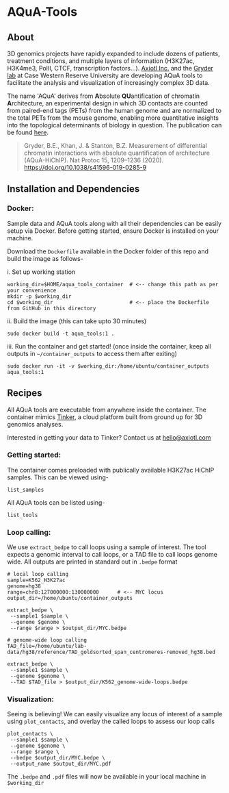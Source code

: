 # AQuA-Tools

## About

3D genomics projects have rapidly expanded to include dozens of patients, treatment conditions, and multiple layers of information (H3K27ac, H3K4me3, PolII, CTCF, transcription factors…). [Axiotl Inc.](https://axiotl.com) and the [Gryder lab](https://gryderlab.com) at Case Western Reserve University are developing AQuA tools to facilitate the analysis and visualization of increasingly complex 3D data.

The name 'AQuA' derives from **A**bsolute **QU**antification of chromatin **A**rchitecture, an experimental design in which 3D contacts are counted from paired-end tags (PETs) from the human genome and are normalized to the total PETs from the mouse genome, enabling more quantitative insights into the topological determinants of biology in question. The publication can be found [here](https://www.nature.com/articles/s41596-019-0285-9).

>Gryder, B.E., Khan, J. & Stanton, B.Z. Measurement of differential chromatin interactions with absolute quantification of architecture (AQuA-HiChIP). Nat Protoc 15, 1209–1236 (2020). https://doi.org/10.1038/s41596-019-0285-9


## Installation and Dependencies


### Docker: 

Sample data and AQuA tools along with all their dependencies can be easily setup via Docker. Before getting started, ensure Docker is installed on your machine. 

Download the `Dockerfile` available in the Docker folder of this repo and build the image as follows- 


i. Set up working station
```
working_dir=$HOME/aqua_tools_container  # <-- change this path as per your convenience
mkdir -p $working_dir
cd $working_dir                         # <-- place the Dockerfile from GitHub in this directory
```

ii. Build the image (this can take upto 30 minutes)
```
sudo docker build -t aqua_tools:1 .
```

iii. Run the container and get started!
(once inside the container, keep all outputs in `~/container_outputs` to access them after exiting)
```
sudo docker run -it -v $working_dir:/home/ubuntu/container_outputs aqua_tools:1
```


## Recipes

All AQuA tools are executable from anywhere inside the container. The container mimics [Tinker](https://tinker.axiotl.com/), a cloud platform built from ground up for 3D genomics analyses. 

Interested in getting your data to Tinker? Contact us at hello@axiotl.com

### Getting started:

The container comes preloaded with publically available H3K27ac HiChIP samples. 
This can be viewed using-
```
list_samples
```

All AQuA tools can be listed using-
```
list_tools
```

### Loop calling:

We use `extract_bedpe` to call loops using a sample of interest. 
The tool expects a genomic interval to call loops, or a TAD file to call loops genome wide.
All outputs are printed in standard out in `.bedpe` format
```
# local loop calling 
sample=K562_H3K27ac
genome=hg38
range=chr8:127000000:130000000      # <-- MYC locus
output_dir=/home/ubuntu/container_outputs

extract_bedpe \
 --sample1 $sample \
 --genome $genome \
 --range $range > $output_dir/MYC.bedpe

# genome-wide loop calling
TAD_file=/home/ubuntu/lab-data/hg38/reference/TAD_goldsorted_span_centromeres-removed_hg38.bed

extract_bedpe \
 --sample1 $sample \
 --genome $genome \
 --TAD $TAD_file > $output_dir/K562_genome-wide-loops.bedpe
```

### Visualization:

Seeing is believing!
We can easily visualize any locus of interest of a sample using `plot_contacts`, 
and overlay the called loops to assess our loop calls
```
plot_contacts \
 --sample1 $sample \
 --genome $genome \
 --range $range \
 --bedpe $output_dir/MYC.bedpe \
 --output_name $output_dir/MYC.pdf
```

The `.bedpe` and `.pdf` files will now be available in your local machine in `$working_dir`